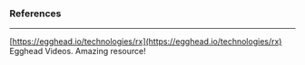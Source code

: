 ### References

---

[https://egghead.io/technologies/rx](https://egghead.io/technologies/rx)    Egghead Videos. Amazing resource!



